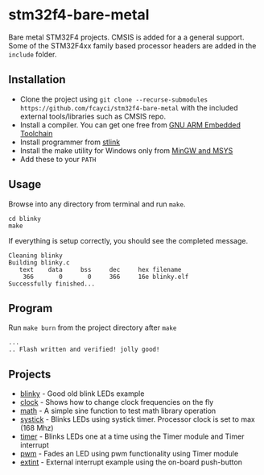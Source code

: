 # stm32f4-bare-metal

Bare metal STM32F4 projects. CMSIS is added for a a general support.
Some of the STM32F4xx family based processor headers are added in the `include` folder.

## Installation

* Clone the project using `git clone --recurse-submodules https://github.com/fcayci/stm32f4-bare-metal`
with the included external tools/libraries such as CMSIS repo.
* Install a compiler. You can get one free from [GNU ARM Embedded Toolchain](https://developer.arm.com/open-source/gnu-toolchain/gnu-rm/downloads)
* Install programmer from [stlink](https://github.com/texane/stlink)
* Install the make utility for Windows only from [MinGW and MSYS](http://www.mingw.org/)
* Add these to your `PATH`

## Usage

Browse into any directory from terminal and run `make`.
```
cd blinky
make
```

If everything is setup correctly, you should see the completed message.
```
Cleaning blinky
Building blinky.c
   text    data     bss     dec     hex filename
    366       0       0     366     16e blinky.elf
Successfully finished...
```

## Program

Run `make burn` from the project directory after `make`
```
...
.. Flash written and verified! jolly good!
```

## Projects

* [blinky](projects/blinky/) - Good old blink LEDs example
* [clock](projects/clock/) - Shows how to change clock frequencies on the fly
* [math](projects/math/) - A simple sine function to test math library operation
* [systick](projects/systick/) - Blinks LEDs using systick timer. Processor clock is set to max (168 Mhz)
* [timer](projects/timer/) - Blinks LEDs one at a time using the Timer module and Timer interrupt
* [pwm](projects/pwm/) - Fades an LED using pwm functionality using Timer module
* [extint](projects/extint/) - External interrupt example using the on-board push-button